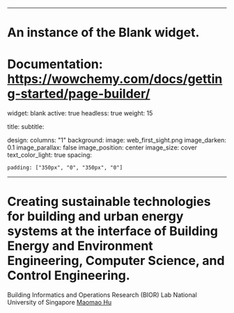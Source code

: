 
---
# An instance of the Blank widget.
# Documentation: https://wowchemy.com/docs/getting-started/page-builder/
widget: blank
active: true
headless: true
weight: 15

title: 
subtitle:

design:
  columns: "1"
  background:
    image: web_first_sight.png
    image_darken: 0.1
    image_parallax: false
    image_position: center
    image_size: cover
    text_color_light: true
  spacing:

    padding: ["350px", "0", "350px", "0"]
---

# Creating sustainable technologies for building and urban energy systems at the interface of Building Energy and Environment Engineering, Computer Science, and Control Engineering.

Building Informatics and Operations Research (BIOR) Lab
National University of Singapore
[Maomao Hu](https://maomaohu.net/author/maomao-hu/)
